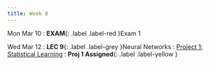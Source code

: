 ```yaml
---
title: Week 8
---
```


Mon Mar 10
: **EXAM**{: .label .label-red }Exam 1

Wed Mar 12
: **LEC 9**{: .label .label-grey }Neural Networks
    : [Project 1: Statistical Learning]()
: **Proj 1 Assigned**{: .label .label-yellow }